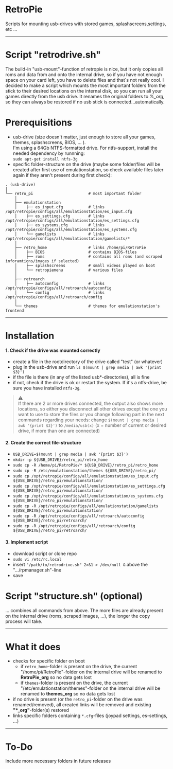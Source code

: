 # RetroPie
Scripts for mounting usb-drives with stored games, splashscreens,settings, etc ...

---

# Script "retrodrive.sh"

The build-in "usb-mount"-function of retropie is nice, but it only copies all roms and data from and onto the internal drive, so if you have not enough space on your card left, you have to delete files and that`s not really cool. I decided to make a script which mounts the most important folders from the stick to their desired locations on the internal disk, so you can run all your games directly from the usb drive. It renames the original folders to *%_org*, so they can always be restored if no usb stick is connected...automatically.

# Prerequisitions
- usb-drive (size doesn't matter, just enough to store all your games, themes, splashscreens, BIOS, ... ).\
I'm using a 64Gb NTFS-formatted drive. For ntfs-support, install the needed dependency by runnning:\
`sudo apt-get install ntfs-3g`
- specific folder-structure on the drive (maybe some folder/files will be created after first use of emulationstation, so check available files later again if they aren't present during first check):
```
. (usb-drive)
│
└── retro_pi                        # most important folder
    │ 
    ├── emulationstation
    │    ├── es_input.cfg           # links /opt/retropie/configs/all/emulationstation/es_input.cfg
    │    ├── es_settings.cfg        # links /opt/retropie/configs/all/emulationstation/es_settings.cfg
    │    ├── es_systems.cfg         # links /opt/retropie/configs/all/emulationstation/es_systems.cfg
    │    └── gamelists              # links /opt/retropie/configs/all/emulationstation/gamelists/*
    │ 
    ├── retro_home                  # links /home/pi/RetroPie
    │    ├── BIOS                   # contains BIOS-files
    │    ├── roms                   # contains all roms (and scraped inforamtions/images if selected)
    │    ├── splashscreens          # small videos played on boot
    │    └── retropiemenu           # various files
    │ 
    ├── retroarch
    │    ├── autoconfig             # links /opt/retropie/configs/all/retroarch/autoconfig
    │    └── config                 # links /opt/retropie/configs/all/retroarch/config
    │ 
    └── themes                      # themes for emulationstation's frontend
```

---

# Installation

#### 1. Check if the drive was mounted correctly

- create a file in the rootdirectory of the drive called "test" (or whatever)
- plug in the usb-drive and run `ls $(mount | grep media | awk '{print $3}')`
- if the file is there (in any of the listed usb*-directories), all is fine
- if not, check if the drive is ok or restart the system. If it's a ntfs-drive, be sure you have installed `ntfs-3g`.

> :warning:\
If there are 2 or more drives connected, the output also shows more locations, so either you disconnect all other drives except the one you want to use to store the files or you change following part in the next commands regarding your needs:
change `$(mount | grep media | awk '{print $3}')` to `/media/usb(x)` (x = number of current or desired drive, if more than one are connected)

#### 2. Create the correct file-structure

- `USB_DRIVE=$(mount | grep media | awk '{print $3}')`
- `mkdir -p ${USB_DRIVE}/retro_pi/retro_home`
- `sudo cp -R /home/pi/RetroPie/* ${USB_DRIVE}/retro_pi/retro_home`
- `sudo cp -R /etc/emulationstation/themes ${USB_DRIVE}/retro_pi/`
- `sudo cp /opt/retropie/configs/all/emulationstation/es_input.cfg ${USB_DRIVE}/retro_pi/emulationstation/`
- `sudo cp /opt/retropie/configs/all/emulationstation/es_settings.cfg ${USB_DRIVE}/retro_pi/emulationstation/`
- `sudo cp /opt/retropie/configs/all/emulationstation/es_systems.cfg ${USB_DRIVE}/retro_pi/emulationstation/`
- `sudo cp -R /opt/retropie/configs/all/emulationstation/gamelists ${USB_DRIVE}/retro_pi/emulationstation/`
- `sudo cp -R /opt/retropie/configs/all/retroarch/autoconfig ${USB_DRIVE}/retro_pi/retroarch/`
- `sudo cp -R /opt/retropie/configs/all/retroarch/config ${USB_DRIVE}/retro_pi/retroarch/`

#### 3. Implement script

- download script or clone repo
- `sudo vi /etc/rc.local`
- insert `"/path/to/retrodrive.sh" 2>&1 > /dev/null &` above the ".../rpmanager.sh"-line
- save

# Script "structure.sh" (optional)
... combines all commands from above. The more files are already present on the internal drive (roms, scraped images, ...), the longer the copy process will take.

---

# What it does

- checks for specific folder on boot
  - if `retro_home`-folder is present on the drive, the current "/home/pi/RetroPie"-folder on the internal drive will be renamed to **RetroPie_org** so no data gets lost
  - if `themes`-folder is present on the drive, the current "/etc/emulationstation/themes"-folder on the internal drive will be renamed to **themes_org** so no data gets lost
- if no drive is present (or the `retro_pi`-folder on the drive was renamed/removed), all created links will be removed and existing **"\*_org"**-folder(s) restored
- links specific folders containing `*.cfg`-files (joypad settings, es-settings, ...)

---

# To-Do

Include more necessary folders in future releases
